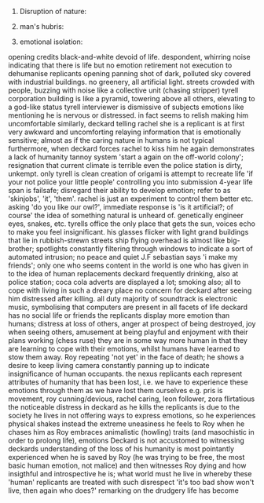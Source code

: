 <!-- SPDX-License-Identifier: zlib-acknowledgement -->

1. Disruption of nature:

2. man's hubris:

3. emotional isolation:


opening credits black-and-white devoid of life. despondent, whirring noise indicating that there is life but no emotion
retirement not execution to dehumanise replicants
opening panning shot of dark, polluted sky covered with industrial buildings. 
no greenery, all artificial light. 
streets crowded with people, buzzing with noise like a collective unit (chasing stripper)
tyrell corporation building is like a pyramid, towering above all others, 
elevating to a god-like status 
tyrell interviewer is dismissive of subjects emotions like 
mentioning he is nervous or distressed. in fact seems to relish making him uncomfortable
similarly, deckard telling rachel she is a replicant is at first very awkward and uncomforting 
relaying information that is emotionally sensitive; 
almost as if the caring nature in humans is not typical
furthermore, when deckard forces rachel to kiss him he again demonstrates a lack of humanity
tannoy system 'start a again on the off-world colony'; 
resignation that current climate is terrible
even the police station is dirty, unkempt. only tyrell is clean
creation of origami is attempt to recreate life
'if your not police your little people' controlling you into submission
4-year life span is failsafe; disregard their ability to develop emotion; refer to as 'skinjobs', 'it', 'them'. rachel is just an experiment to control them better etc.
asking 'do you like our owl?', immediate response is 'is it artificial?; of course' 
the idea of something natural is unheard of. genetically engineer eyes, snakes, etc.
tyrells office the only place that gets the sun, voices echo to make you feel insignificant. 
his glasses flicker with light
grand buildings that lie in rubbish-strewn streets
ship flying overhead is almost like big-brother; 
spotlights constantly filtering through windows to indicate a sort of automated intrusion; 
no peace and quiet
J.F sebastian says 'i make my friends'; 
only one who seems content in the world is one who has given in to the idea of human replacements
deckard frequently drinking, also at police station; coca cola adverts are displayed a lot; smoking also; all to cope with living in such a dreary place
no concern for deckard after seeing him distressed after killing. all duty
majority of soundtrack is electronic music, symbolising that computers are present in all facets of life
deckard has no social life or friends
the replicants display more emotion than humans; distress at loss of others, anger at prospect of being destroyed, joy when seeing others, amusement at being playful and enjoyment with their plans working (chess ruse)
they are in some way more human in that they are learning to cope with their emotions, whilst humans have learned to stow them away.
Roy repeating 'not yet' in the face of death; he shows a desire to keep living
camera constantly panning up to indicate insignificance of human occupants. 
the nexus replicants each represent attributes of humanity that has been lost, 
i.e. we have to experience these emotions through them as we have lost them ourselves
e.g. pris is movement, roy cunning/devious, rachel caring, leon follower, zora flirtatious 
the noticeable distress in deckard as he kills the replicants is due to the society he lives in not offering ways to express emotions, 
so he experiences physical shakes instead
the extreme uneasiness he feels to Roy when he chases him as Roy embraces animalistic (howling) traits (and masochistic in order to prolong life), 
emotions Deckard is not accustomed to witnessing
deckards understanding of the loss of his humanity is most pointantly experienced when he is saved by Roy (he was trying to be free, 
the most basic human emotion, not malice) and then witnesses Roy dying and how insigthful and introspective he is; 
what world must he live in whereby these 'human' replicants are treated with such disrespect
'it's too bad show won't live, then again who does?' remarking on the drudgery life has become
